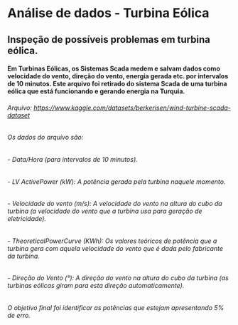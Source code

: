 # Análise de dados - Turbina Eólica
## Inspeção de possíveis problemas em turbina eólica. 

#### Em Turbinas Eólicas, os Sistemas Scada medem e salvam dados como velocidade do vento, direção do vento, energia gerada etc. por intervalos de 10 minutos. Este arquivo foi retirado do sistema Scada de uma turbina eólica que está funcionando e gerando energia na Turquia.

###### Arquivo: https://www.kaggle.com/datasets/berkerisen/wind-turbine-scada-dataset
###### Os dados do arquivo são:
###### - Data/Hora (para intervalos de 10 minutos).
###### - LV ActivePower (kW): A potência gerada pela turbina naquele momento.
###### - Velocidade do vento (m/s): A velocidade do vento na altura do cubo da turbina (a velocidade do vento que a turbina usa para geração de eletricidade).
###### - TheoreticalPowerCurve (KWh): Os valores teóricos de potência que a turbina gera com aquela velocidade do vento que é dada pelo fabricante da turbina.
###### - Direção do Vento (°): A direção do vento na altura do cubo da turbina (as turbinas eólicas giram para esta direção automaticamente).

###### O objetivo final foi identificar as potências que estejam apresentando 5% de erro.
